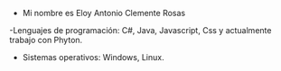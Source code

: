 - Mi nombre es Eloy Antonio Clemente Rosas

-Lenguajes de programación: C#, Java, Javascript, Css y actualmente trabajo con Phyton.

- Sistemas operativos: Windows, Linux.
